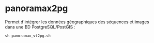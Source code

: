 # panoramax2pg

Permet d'intégrer les données géographiques des séquences et images dans une BD PostgreSQL/PostGIS : 

`sh panoramax_vt2pg.sh`
